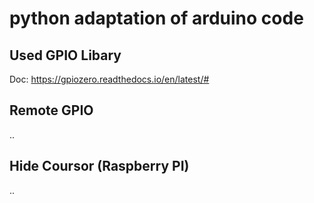 # python adaptation of arduino code


## Used GPIO Libary
Doc: https://gpiozero.readthedocs.io/en/latest/#

## Remote GPIO
..


## Hide Coursor (Raspberry PI)
..


